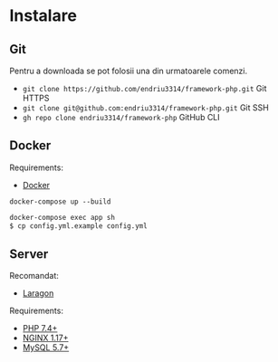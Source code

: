 # Instalare

## Git

Pentru a downloada se pot folosii una din urmatoarele comenzi.

- `git clone https://github.com/endriu3314/framework-php.git` Git HTTPS
- `git clone git@github.com:endriu3314/framework-php.git` Git SSH
- `gh repo clone endriu3314/framework-php` GitHub CLI

## Docker

Requirements:

- [Docker](https://www.docker.com/)

`docker-compose up --build`

```sh
docker-compose exec app sh
$ cp config.yml.example config.yml
```

## Server

Recomandat:

- [Laragon](https://laragon.org/)

Requirements:

- [PHP 7.4+](https://www.php.net/releases/7_4_0.php)
- [NGINX 1.17+](https://www.nginx.com/)
- [MySQL 5.7+](https://dev.mysql.com/downloads/mysql/5.7.html)


